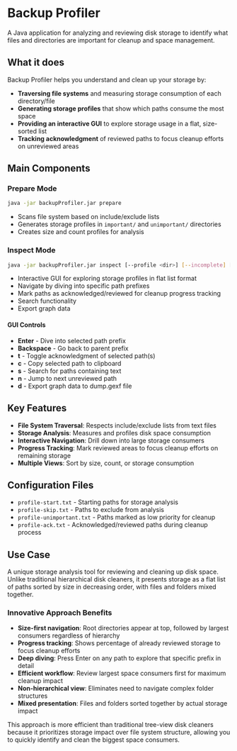 # Backup Profiler

A Java application for analyzing and reviewing disk storage to identify what files and directories are important for cleanup and space management.

## What it does

Backup Profiler helps you understand and clean up your storage by:

- **Traversing file systems** and measuring storage consumption of each directory/file
- **Generating storage profiles** that show which paths consume the most space
- **Providing an interactive GUI** to explore storage usage in a flat, size-sorted list
- **Tracking acknowledgment** of reviewed paths to focus cleanup efforts on unreviewed areas

## Main Components

### Prepare Mode
```bash
java -jar backupProfiler.jar prepare
```
- Scans file system based on include/exclude lists
- Generates storage profiles in `important/` and `unimportant/` directories
- Creates size and count profiles for analysis

### Inspect Mode  
```bash
java -jar backupProfiler.jar inspect [--profile <dir>] [--incomplete] [--limit <n>]
```
- Interactive GUI for exploring storage profiles in flat list format
- Navigate by diving into specific path prefixes
- Mark paths as acknowledged/reviewed for cleanup progress tracking
- Search functionality
- Export graph data

#### GUI Controls
- **Enter** - Dive into selected path prefix
- **Backspace** - Go back to parent prefix
- **t** - Toggle acknowledgment of selected path(s)
- **c** - Copy selected path to clipboard
- **s** - Search for paths containing text
- **n** - Jump to next unreviewed path
- **d** - Export graph data to dump.gexf file

## Key Features

- **File System Traversal**: Respects include/exclude lists from text files
- **Storage Analysis**: Measures and profiles disk space consumption
- **Interactive Navigation**: Drill down into large storage consumers
- **Progress Tracking**: Mark reviewed areas to focus cleanup efforts on remaining storage
- **Multiple Views**: Sort by size, count, or storage consumption

## Configuration Files

- `profile-start.txt` - Starting paths for storage analysis
- `profile-skip.txt` - Paths to exclude from analysis  
- `profile-unimportant.txt` - Paths marked as low priority for cleanup
- `profile-ack.txt` - Acknowledged/reviewed paths during cleanup process

## Use Case

A unique storage analysis tool for reviewing and cleaning up disk space. Unlike traditional hierarchical disk cleaners, it presents storage as a flat list of paths sorted by size in decreasing order, with files and folders mixed together.

### Innovative Approach Benefits

- **Size-first navigation**: Root directories appear at top, followed by largest consumers regardless of hierarchy
- **Progress tracking**: Shows percentage of already reviewed storage to focus cleanup efforts
- **Deep diving**: Press Enter on any path to explore that specific prefix in detail
- **Efficient workflow**: Review largest space consumers first for maximum cleanup impact
- **Non-hierarchical view**: Eliminates need to navigate complex folder structures
- **Mixed presentation**: Files and folders sorted together by actual storage impact

This approach is more efficient than traditional tree-view disk cleaners because it prioritizes storage impact over file system structure, allowing you to quickly identify and clean the biggest space consumers.